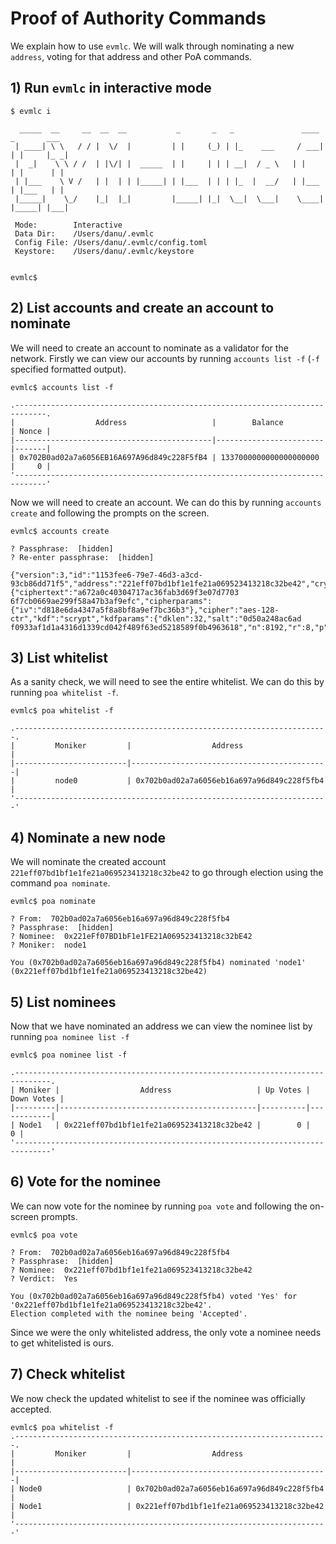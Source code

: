 # Proof of Authority Commands

We explain how to use `evmlc`. We will walk through nominating a new `address`, voting for that address and other PoA commands.

## 1) Run `evmlc` in interactive mode

```console
$ evmlc i

  _____  __     __  __  __           _       _   _               ____   _       ___
 | ____| \ \   / / |  \/  |         | |     (_) | |_    ___     / ___| | |     |_ _|
 |  _|    \ \ / /  | |\/| |  _____  | |     | | | __|  / _ \   | |     | |      | |
 | |___    \ V /   | |  | | |_____| | |___  | | | |_  |  __/   | |___  | |___   | |
 |_____|    \_/    |_|  |_|         |_____| |_|  \__|  \___|    \____| |_____| |___|

 Mode:        Interactive
 Data Dir:    /Users/danu/.evmlc
 Config File: /Users/danu/.evmlc/config.toml
 Keystore:    /Users/danu/.evmlc/keystore


evmlc$
```

## 2) List accounts and create an account to nominate

We will need to create an account to nominate as a validator for the network. Firstly we can view our accounts by running `accounts list -f` (`-f` specified formatted output).

```console
evmlc$ accounts list -f

.-----------------------------------------------------------------------------.
|                  Address                   |        Balance         | Nonce |
|--------------------------------------------|------------------------|-------|
| 0x702B0ad02a7a6056EB16A697A96d849c228F5fB4 | 1337000000000000000000 |     0 |
'-----------------------------------------------------------------------------'
```

Now we will need to create an account. We can do this by running `accounts create` and following the prompts on the screen.

```console
evmlc$ accounts create

? Passphrase:  [hidden]
? Re-enter passphrase:  [hidden]

{"version":3,"id":"1153fee6-79e7-46d3-a3cd-93cb86dd71f5","address":"221eff07bd1bf1e1fe21a069523413218c32be42","crypto":{"ciphertext":"a672a0c40304717ac36fab3d69f3e07d7703
6f7cb0669ae299f58a47b3af9efc","cipherparams":{"iv":"d818e6da4347a5f8a8bf8a9ef7bc36b3"},"cipher":"aes-128-ctr","kdf":"scrypt","kdfparams":{"dklen":32,"salt":"0d50a248ac6ad
f0933af1d1a4316d1339cd042f489f63ed5218589f0b4963618","n":8192,"r":8,"p":1},"mac":"84168ff91a8191f37c738e93d8bec07226eccf2e1928e544cb2b35797d6ea125"}}
```

## 3) List whitelist

As a sanity check, we will need to see the entire whitelist. We can do this by running `poa whitelist -f`.

```console
evmlc$ poa whitelist -f

.----------------------------------------------------------------------.
|         Moniker         |                  Address                   |
|-------------------------|--------------------------------------------|
|         node0           | 0x702b0ad02a7a6056eb16a697a96d849c228f5fb4 |
'----------------------------------------------------------------------'
```

## 4) Nominate a new node

We will nominate the created account `221eff07bd1bf1e1fe21a069523413218c32be42` to go through election using the command `poa nominate`.

```console
evmlc$ poa nominate

? From:  702b0ad02a7a6056eb16a697a96d849c228f5fb4
? Passphrase:  [hidden]
? Nominee:  0x221eFf07BD1bF1e1FE21A069523413218c32bE42
? Moniker:  node1

You (0x702b0ad02a7a6056eb16a697a96d849c228f5fb4) nominated 'node1' (0x221eff07bd1bf1e1fe21a069523413218c32be42)
```

## 5) List nominees

Now that we have nominated an address we can view the nominee list by running `poa nominee list -f`

```console
evmlc$ poa nominee list -f

.------------------------------------------------------------------------------.
| Moniker |                  Address                   | Up Votes | Down Votes |
|---------|--------------------------------------------|----------|------------|
| Node1   | 0x221eff07bd1bf1e1fe21a069523413218c32be42 |        0 |          0 |
'------------------------------------------------------------------------------'
```

## 6) Vote for the nominee

We can now vote for the nominee by running `poa vote` and following the on-screen prompts.

```console
evmlc$ poa vote

? From:  702b0ad02a7a6056eb16a697a96d849c228f5fb4
? Passphrase:  [hidden]
? Nominee:  0x221eff07bd1bf1e1fe21a069523413218c32be42
? Verdict:  Yes

You (0x702b0ad02a7a6056eb16a697a96d849c228f5fb4) voted 'Yes' for '0x221eff07bd1bf1e1fe21a069523413218c32be42'.
Election completed with the nominee being 'Accepted'.
```

Since we were the only whitelisted address, the only vote a nominee needs to get whitelisted is ours.

## 7) Check whitelist

We now check the updated whitelist to see if the nominee was officially accepted.

```console
evmlc$ poa whitelist -f
.----------------------------------------------------------------------.
|         Moniker         |                  Address                   |
|-------------------------|--------------------------------------------|
| Node0                   | 0x702b0ad02a7a6056eb16a697a96d849c228f5fb4 |
| Node1                   | 0x221eff07bd1bf1e1fe21a069523413218c32be42 |
'----------------------------------------------------------------------'
```
